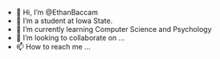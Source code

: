 - 👋 Hi, I’m @EthanBaccam
- 👀 I’m a student at Iowa State.
- 🌱 I’m currently learning Computer Science and Psychology
- 💞️ I’m looking to collaborate on ...
- 📫 How to reach me ...

<!---
EthanBaccam/EthanBaccam is a ✨ special ✨ repository because its `README.md` (this file) appears on your GitHub profile.
You can click the Preview link to take a look at your changes.
--->
